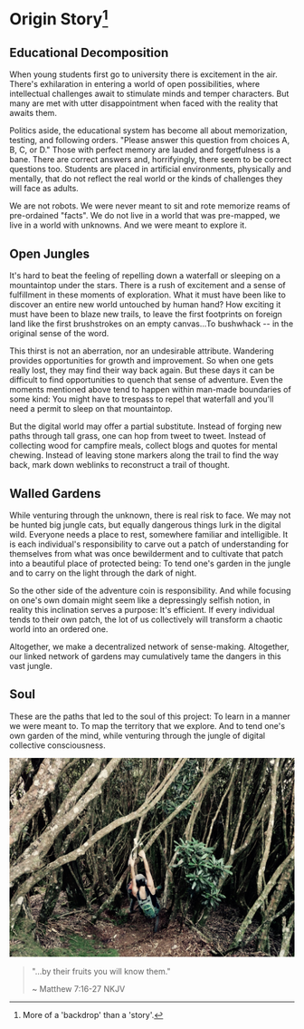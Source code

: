 # Origin Story[^backdrop]

## Educational Decomposition

When young students first go to university there is excitement in the air. There's exhilaration in entering a world of open possibilities, where intellectual challenges await to stimulate minds and temper characters. But many are met with utter disappointment when faced with the reality that awaits them.

Politics aside, the educational system has become all about memorization, testing, and following orders. "Please answer this question from choices A, B, C, or D." Those with perfect memory are lauded and forgetfulness is a bane. There are correct answers and, horrifyingly, there seem to be correct questions too. Students are placed in artificial environments, physically and mentally, that do not reflect the real world or the kinds of challenges they will face as adults.

We are not robots. We were never meant to sit and rote memorize reams of pre-ordained "facts". We do not live in a world that was pre-mapped, we live in a world with unknowns. And we were meant to explore it.

## Open Jungles

It's hard to beat the feeling of repelling down a waterfall or sleeping on a mountaintop under the stars. There is a rush of excitement and a sense of fulfillment in these moments of exploration. What it must have been like to discover an entire new world untouched by human hand? How exciting it must have been to blaze new trails, to leave the first footprints on foreign land like the first brushstrokes on an empty canvas...To bushwhack -- in the original sense of the word.

This thirst is not an aberration, nor an undesirable attribute. Wandering provides opportunities for growth and improvement. So when one gets really lost, they may find their way back again. But these days it can be difficult to find opportunities to quench that sense of adventure. Even the moments mentioned above tend to happen within man-made boundaries of some kind: You might have to trespass to repel that waterfall and you'll need a permit to sleep on that mountaintop.

But the digital world may offer a partial substitute. Instead of forging new paths through tall grass, one can hop from tweet to tweet. Instead of collecting wood for campfire meals, collect blogs and quotes for mental chewing. Instead of leaving stone markers along the trail to find the way back, mark down weblinks to reconstruct a trail of thought.

## Walled Gardens

While venturing through the unknown, there is real risk to face. We may not be hunted big jungle cats, but equally dangerous things lurk in the digital wild. Everyone needs a place to rest, somewhere familiar and intelligible. It is each individual's responsibility to carve out a patch of understanding for themselves from what was once bewilderment and to cultivate that patch into a beautiful place of protected being: To tend one's garden in the jungle and to carry on the light through the dark of night.

So the other side of the adventure coin is responsibility. And while focusing on one's own domain might seem like a depressingly selfish notion, in reality this inclination serves a purpose: It's efficient. If every individual tends to their own patch, the lot of us collectively will transform a chaotic world into an ordered one.

Altogether, we make a decentralized network of sense-making. Altogether, our linked network of gardens may cumulatively tame the dangers in this vast jungle.

## Soul

These are the paths that led to the soul of this project: To learn in a manner we were meant to. To map the territory that we explore. And to tend one's own garden of the mind, while venturing through the jungle of digital collective consciousness.

![](../static/natures-jungle-gym.jpeg)

> "...by their fruits you will know them."
> 
> ~ Matthew 7:16-27 NKJV


[^backdrop]: More of a 'backdrop' than a 'story'.
